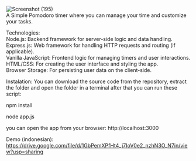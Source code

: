 ![Screenshot (195)](https://github.com/user-attachments/assets/187f7e6f-9f3c-4273-b5c8-7f050e0b4084)                                
A Simple Pomodoro timer where you can manage your time and customize your tasks.

Technologies:                                     
Node.js: Backend framework for server-side logic and data handling.               
Express.js: Web framework for handling HTTP requests and routing (if applicable).        
Vanilla JavaScript: Frontend logic for managing timers and user interactions.        
HTML/CSS: For creating the user interface and styling the app.        
Browser Storage: For persisting user data on the client-side.   

Instalation: 
You can download the source code from the repository, extract the folder and open the folder in a terminal
after that you can run these script:

npm install    

node app.js

you can open the app from your browser: http://localhost:3000




Demo (indonesian): https://drive.google.com/file/d/1GbPemXPfHt4_j7IoV0e2_nzhN3O_N7in/view?usp=sharing
 
 

